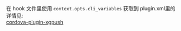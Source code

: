 在 hook 文件里使用 `context.opts.cli_variables` 获取到 plugin.xml里的 <preference>  
详情见:  
[cordova-plugin-xgpush](https://github.com/osvlabs/cordova-plugin-xgpush)
